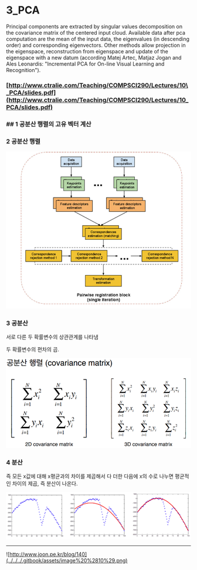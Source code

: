 # 3\_PCA

Principal components are extracted by singular values decomposition on the covariance matrix of the centered input cloud. Available data after pca computation are the mean of the input data, the eigenvalues \(in descending order\) and corresponding eigenvectors. Other methods allow projection in the eigenspace, reconstruction from eigenspace and update of the eigenspace with a new datum \(according Matej Artec, Matjaz Jogan and Ales Leonardis: "Incremental PCA for On-line Visual Learning and Recognition"\).





### 

### 

### 

### [http://www.ctralie.com/Teaching/COMPSCI290/Lectures/10\_PCA/slides.pdf](http://www.ctralie.com/Teaching/COMPSCI290/Lectures/10_PCA/slides.pdf)

### 

### 

### 

### 

### 

### 

### 

### 

### 

### 

### 

### 

### 

### 

### 

### 

### 

### 

### 

### 

### 

### 

### 

### 

### 

### 

### 

### 

### 

### 

### 

### 

### 

### 

### 

### \#\# 1 공분산 행렬의 고유 벡터 계산 





### 2 공분산 행렬 

![](../../../.gitbook/assets/image%20%288%29.png)



### 3 공분산 

서로 다른 두 확률변수의 상관관계를 나타냄

두 확률변수의 편차의 곱.

![](../../../.gitbook/assets/image%20%281%29.png)



### 4 분산 

즉 모든 x값에 대해 x평균과의 차이를 제곱해서 다 더한 다음에 x의 수로 나누면 평균적인 차이의 제곱, 즉 분산이 나온다.  


![](../../../.gitbook/assets/image%20%289%29.png)

---

![http://www.joon.pe.kr/blog/140](../../../.gitbook/assets/image%20%2810%29.png)

